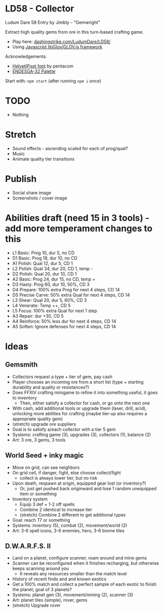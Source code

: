 LD58 - Collector
============================

Ludum Dare 58 Entry by Jimbly - "Gemwright"

Extract high quality gems from ore in this turn-based crafting game.

* Play here: [dashingstrike.com/LudumDare/LD58/](http://www.dashingstrike.com/LudumDare/LD58/)
* Using [Javascript libGlov/GLOV.js framework](https://github.com/Jimbly/glovjs)

Acknowledgements:
* [HelvetiPixel font](https://www.pentacom.jp/pentacom/bitfontmaker2/gallery/?id=381) by pentacom
* [ENDESGA-32 Palette](https://lospec.com/palette-list/endesga-32)

Start with: `npm start` (after running `npm i` once)

# TODO
* Nothing
# Stretch
* Sound effects - ascending scaled for each of prog/qual?
* Music
* Animate quality tier transitions
# Publish
* Social share image
* Screenshots / cover image

# Abilities draft (need 15 in 3 tools) - add more temperament changes to this
* L1 Basic: Prog 10, dur 5, no CD
* D1 Basic: Prog 18, dur 10, no CD
* A1 Polish: Qual 12, dur 5, CD 1
* L2 Polish: Qual 34, dur 20, CD 1, temp -
* D2 Polish: Qual 20, dur 10, CD 1
* A2 Basic: Prog 24, dur 15, no CD, temp +
* D3 Hasty: Prog 60, dur 10, 50%, CD 3
* D4 Prepare: 100% extra Prog for next 4 steps, CD 14
* D5 Precise Carve: 50% extra Qual for next 4 steps, CD 14
* L3 Shear: Qual 20, dur 5, 60%, CD 3
* L4 Venerate: Temp ++, CD 5
* L5 Focus: 100% extra Qual for next 1 step
* A3 Repair: dur +30, CD 5
* A4 Reinforce: 50% less dur for next 4 steps, CD 14
* A5 Soften: Ignore defenses for next 4 steps, CD 14

# Ideas

## Gemsmith
* Collectors request a type + tier of gem, pay cash
* Player chooses an incoming ore from a short list (type + starting durability and quality or resistances?)
* Does FFXIV crafting minigame to refine it into something useful, it goes to inventory
  * Then, either satisfy a collector for cash, or go onto the next one
* With cash, add additional tools or upgrade them (laser, drill, acid), unlocking more abilities for crafting (maybe tier-up also requires a appropriate quality gem)
* (stretch) upgrade ore suppliers
* Goal is to satisfy a/each collector with a tier 5 gem
* Systems: crafting game (3), upgrades (3), collectors (1), balance (2)
* Art: 3 ore, 3 gems, 3 tools

## World Seed + inky magic
* Move on grid, can see neighbors
* On grid cell, if danger, fight, else choose collect/fight
  * collect is always lower tier, but no risk
* Upon death, respawn at origin, equipped gear lost (or inventory?)
  * Or, just get pushed back originward and lose 1 random unequipped item or something
* Inventory system
  * Equip 3 def + 1-2 off spells
  * Combine 2 identical to increase tier
  * (stretch) Combine 2 different to get additional types
* Goal: reach T7 or something
* Systems: inventory (5), combat (2), movement/world (2)
* Art: 3-6 spell icons, 3-6 enemies, hero, 3-6 biome tiles

## D.W.A.R.F.S. II
* Land on a planet, configure scanner, roam around and mine gems
* Scanner can be reconfigured when it finishes recharging, but otherwise keeps scanning around you
  * It reveals any resources smaller than the match level
* History of recent finds and and known exotics
* Get a 100% match and collect a perfect sample of each exotic to finish the planet; goal of 3 planets?
* Systems: planet gen (3), movement/mining (2), scanner (3)
* Art: planet tiles (simple), rover, gems
* (stretch) Upgrade rover